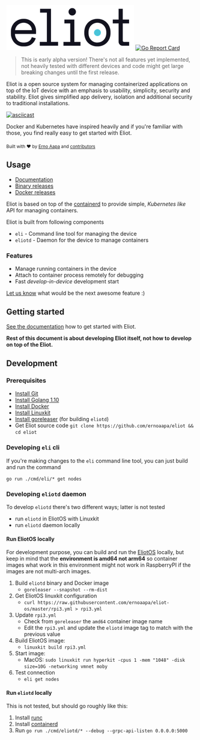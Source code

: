 
![Eliot](docs/eliot-logo-medium.png) [![Go Report Card](https://goreportcard.com/badge/github.com/ernoaapa/eliot)](https://goreportcard.com/report/github.com/ernoaapa/eliot)

> This is early alpha version! There's not all features yet implemented, not heavily tested with different devices and code might get large breaking changes until the first release.

Eliot is a open source system for managing containerized applications on top of the IoT device with an emphasis to usability, simplicity, security and stability. Eliot gives simplified app delivery, isolation and additional security to traditional installations.

[![asciicast](https://asciinema.org/a/vZcVZKEfAosSSrhWrJbmIqAd9.png)](https://asciinema.org/a/vZcVZKEfAosSSrhWrJbmIqAd9?autoplay=1&speed=2&t=4)

Docker and Kubernetes have inspired heavily and if you're familiar with those, you find really easy to get started with Eliot.

<sub>Built with ❤︎ by [Erno Aapa](https://github.com/ernoaapa) and [contributors](https://github.com/ernoaapa/eliot/contributors)</sub>

## Usage

- [Documentation](http://docs.eliot.run)
- [Binary releases](https://github.com/ernoaapa/eliot/releases)
- [Docker releases](https://hub.docker.com/r/ernoaapa/eliotd/tags)

Eliot is based on top of the [containerd](https://github.com/containerd/containerd) to provide simple, _Kubernetes like_ API for managing containers.

Eliot is built from following components
- `eli` - Command line tool for managing the device
- `eliotd` - Daemon for the device to manage containers

### Features
- Manage running containers in the device
- Attach to container process remotely for debugging
- Fast _develop-in-device_ development start

[Let us know](https://github.com/ernoaapa/eliot/issues/new) what would be the next awesome feature :)

## Getting started
[See the documentation](http://docs.eliot.run/getting_started.html) how to get started with Eliot.

**Rest of this document is about developing Eliot itself, not how to develop on top of the Eliot.**

## Development

### Prerequisites
- [Install Git](https://git-scm.com/book/en/v2/Getting-Started-Installing-Git)
- [Install Golang 1.10](https://golang.org/doc/install)
- [Install Docker](https://docs.docker.com/install/)
- [Install Linuxkit](https://github.com/linuxkit/linuxkit#build-the-linuxkit-tool)
- [Install goreleaser](https://goreleaser.com/#introduction.installing_goreleaser) (for building `eliotd`)
- Get Eliot source code `git clone https://github.com/ernoaapa/eliot && cd eliot`

### Developing `eli` cli
If you're making changes to the `eli` command line tool, you can just build and run the command
```shell
go run ./cmd/eli/* get nodes
```

### Developing `eliotd` daemon
To develop `eliotd` there's two different ways; latter is not tested
- run `eliotd` in EliotOS with Linuxkit
- run `eliotd` daemon locally

#### Run EliotOS locally
For development purpose, you can build and run the [EliotOS](https://github.com/ernoaapa/eliot-os) locally, but keep in mind that the **environment is amd64 not arm64** so container images what work in this environment might not work in RaspberryPI if the images are not multi-arch images.

1. Build `eliotd` binary and Docker image
   - `goreleaser --snapshot --rm-dist`
2. Get EliotOS linuxkit configuration
   - `curl https://raw.githubusercontent.com/ernoaapa/eliot-os/master/rpi3.yml > rpi3.yml`
3. Update `rpi3.yml`
   - Check from `goreleaser` the `amd64` container image name
   - Edit the `rpi3.yml` and update the `eliotd` image tag to match with the previous value
4. Build EliotOS image:
   - `linuxkit build rpi3.yml`
5. Start image:
   - MacOS: `sudo linuxkit run hyperkit -cpus 1 -mem "1048" -disk size=10G -networking vmnet moby`
6. Test connection
   - `eli get nodes`

#### Run `eliotd` locally
This is not tested, but should go roughly like this:

1. Install [runc](https://github.com/opencontainers/runc)
2. Install [containerd](https://github.com/containerd/containerd/blob/master/docs/getting-started.md#starting-containerd)
3. Run `go run ./cmd/eliotd/* --debug --grpc-api-listen 0.0.0.0:5000`
